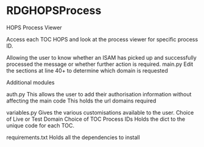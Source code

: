 # RDGHOPSProcess
HOPS Process Viewer

Access each TOC HOPS and look at the process viewer for specific process ID.

Allowing the user to know whether an ISAM has picked up and successfully processed the
message or whether further action is required.
main.py
    Edit the sections at line 40+ to determine which domain is requested

Additional modules

auth.py
    This allows the user to add their authorisation information without affecting the main code
    This holds the url domains required

variables.py
    Gives the various customisations available to the user.
    Choice of Live or Test Domain
    Choice of TOC
    Process IDs
    Holds the dict to the unique code for each TOC.

requirements.txt
    Holds all the dependencies to install